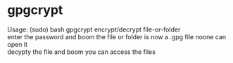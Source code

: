 # gpgcrypt

Usage: (sudo) bash gpgcrypt encrypt/decrypt file-or-folder
<br>
enter the password and boom the file or folder is now a .gpg file  noone can open it
<br>
decypty the file and boom you can access the files
